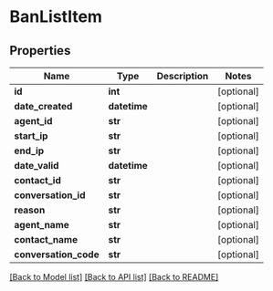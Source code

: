 # BanListItem

## Properties
Name | Type | Description | Notes
------------ | ------------- | ------------- | -------------
**id** | **int** |  | [optional] 
**date_created** | **datetime** |  | [optional] 
**agent_id** | **str** |  | [optional] 
**start_ip** | **str** |  | [optional] 
**end_ip** | **str** |  | [optional] 
**date_valid** | **datetime** |  | [optional] 
**contact_id** | **str** |  | [optional] 
**conversation_id** | **str** |  | [optional] 
**reason** | **str** |  | [optional] 
**agent_name** | **str** |  | [optional] 
**contact_name** | **str** |  | [optional] 
**conversation_code** | **str** |  | [optional] 

[[Back to Model list]](../README.md#documentation-for-models) [[Back to API list]](../README.md#documentation-for-api-endpoints) [[Back to README]](../README.md)


